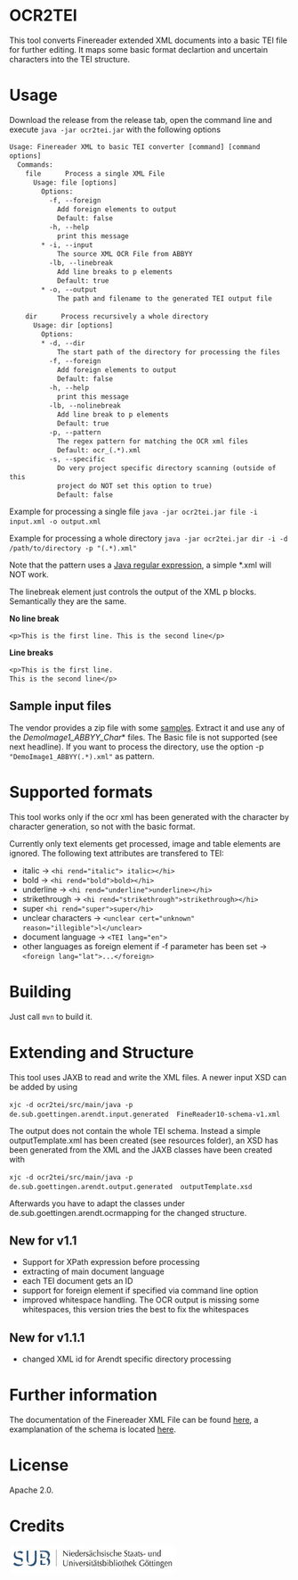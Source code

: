# OCR2TEI

This tool converts Finereader extended XML documents into a basic TEI file for further editing. It maps some basic format declartion and uncertain characters into the TEI structure. 

# Usage

Download the release from the release tab, open the command line and execute 
`java -jar ocr2tei.jar` with the following options

```
Usage: Finereader XML to basic TEI converter [command] [command options]
  Commands:
    file      Process a single XML File
      Usage: file [options]
        Options:
          -f, --foreign
            Add foreign elements to output
            Default: false
          -h, --help
            print this message
        * -i, --input
            The source XML OCR File from ABBYY
          -lb, --linebreak
            Add line breaks to p elements
            Default: true
        * -o, --output
            The path and filename to the generated TEI output file

    dir      Process recursively a whole directory
      Usage: dir [options]
        Options:
        * -d, --dir
            The start path of the directory for processing the files
          -f, --foreign
            Add foreign elements to output
            Default: false
          -h, --help
            print this message
          -lb, --nolinebreak
            Add line break to p elements
            Default: true
          -p, --pattern
            The regex pattern for matching the OCR xml files
            Default: ocr_(.*).xml
          -s, --specific
            Do very project specific directory scanning (outside of this 
            project do NOT set this option to true)
            Default: false
```

Example for processing a single file 
`java -jar ocr2tei.jar file -i input.xml -o output.xml`

Example for processing a whole directory 
`java -jar ocr2tei.jar dir -i -d /path/to/directory -p "(.*).xml"`

Note that the pattern uses a [Java regular expression](https://docs.oracle.com/javase/8/docs/api/java/util/regex/Pattern.html), a simple *.xml will NOT work.

The linebreak element just controls the output of the XML p blocks. Semantically they are the same.

**No line break**

```
<p>This is the first line. This is the second line</p>
```

**Line breaks**

```
<p>This is the first line. 
This is the second line</p>
```

## Sample input files

The vendor provides a zip file with some [samples](https://abbyy.technology/_media/en:features:ocr:abbyy_xml_sample_collection.zip). Extract it and use any of the *DemoImage1_ABBYY_Char** files. The Basic file is not supported (see next headline). If you want to process the directory, use the option -p `"DemoImage1_ABBYY(.*).xml"` as pattern.

# Supported formats

This tool works only if the ocr xml has been generated with the character by character generation, so not with the basic format.

Currently only text elements get processed, image and table elements are ignored. The following text attributes are transfered to TEI:

* italic -> `<hi rend="italic"> italic></hi>`
* bold  -> `<hi rend="bold">bold></hi>`
* underline  -> `<hi rend="underline">underline></hi>`
* strikethrough  -> `<hi rend="strikethrough">strikethrough></hi>`
* super `<hi rend="super">super</hi>`
* unclear characters -> `<unclear cert="unknown" reason="illegible">l</unclear>`
* document language -> `<TEI lang="en">`
* other languages as foreign element if -f parameter has been set -> `<foreign lang="lat">...</foreign>`


# Building

Just call `mvn` to build it.

# Extending and Structure

This tool uses JAXB to read and write the XML files. A newer input XSD can be added by using

`xjc -d ocr2tei/src/main/java -p de.sub.goettingen.arendt.input.generated  FineReader10-schema-v1.xml`

The output does not contain the whole TEI schema. Instead a simple outputTemplate.xml has been created (see resources folder), an XSD has been generated from the XML and the JAXB classes have been created with

`xjc -d ocr2tei/src/main/java -p de.sub.goettingen.arendt.output.generated  outputTemplate.xsd`

Afterwards you have to adapt the classes under de.sub.goettingen.arendt.ocrmapping for the changed structure.

## New for v1.1

 * Support for XPath expression before processing
 * extracting of main document language
 * each TEI document gets an ID
 * support for foreign element if specified via command line option
 * improved whitespace handling. The OCR output is missing some whitespaces, this version tries the best to fix the whitespaces 

 ## New for v1.1.1

 * changed XML id for Arendt specific directory processing

# Further information

The documentation of the Finereader XML File can be found [here](https://abbyy.technology/en:features:ocr:xml), a examplanation of the schema is located [here](https://ocrsdk.com/documentation/specifications/xml-scheme-recognized-document/).

# License

Apache 2.0.

# Credits

<a href="http://www.sub.uni-goettingen.de"><img src="https://raw.githubusercontent.com/Hannah-Arendt-Project/TextGridHttpServerPlugin/master/gh-imgs/sub-logo.jpg" width="300"/></a>
